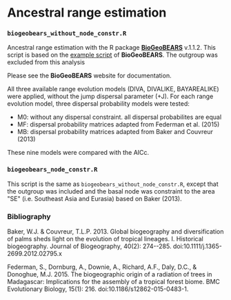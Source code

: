 # Ancestral range estimation


### **`biogeobears_without_node_constr.R`**

Ancestral range estimation with the R package [**BioGeoBEARS**](http://phylo.wikidot.com/biogeobears) v.1.1.2. This script is based on the [example script](http://phylo.wikidot.com/biogeobears#script) of **BioGeoBEARS**. The outgroup was excluded from this analysis

Please see the **BioGeoBEARS** website for documentation.

All three available range evolution models (DIVA, DIVALIKE, BAYAREALIKE) were applied, without the jump dispersal parameter (+J). For each range evolution model, three dispersal probability models were tested:

* M0: without any dispersal constraint. all dispersal probabilites are equal
* MF: dispersal probability matrices adapted from Federman et al. (2015)
* MB: dispersal probability matrices adapted from Baker and Couvreur (2013)

These nine models were compared with the AICc.


### **`biogeobears_node_constr.R`**

This script is the same as `biogeobears_without_node_constr.R`, except that the outgroup was included and the basal node was constraint to the area "SE" (i.e. Southeast Asia and Eurasia) based on Baker (2013).

### Bibliography

Baker, W.J. & Couvreur, T.L.P. 2013. Global biogeography and diversification
of palms sheds light on the evolution of tropical lineages. I. Historical
biogeography. Journal of Biogeography, 40(2): 274--285. doi:10.1111/j.1365-
2699.2012.02795.x

Federman, S., Dornburg, A., Downie, A., Richard, A.F., Daly, D.C., &
Donoghue, M.J. 2015. The biogeographic origin of a radiation of trees in Madagascar:
Implications for the assembly of a tropical forest biome. BMC Evolutionary
Biology, 15(1): 216. doi:10.1186/s12862-015-0483-1.
